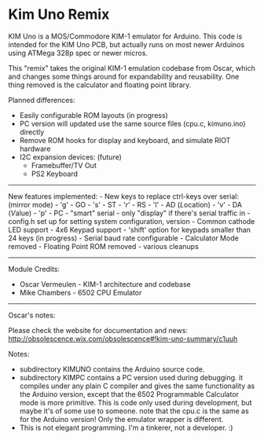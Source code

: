 Kim Uno Remix
=============

KIM Uno is a MOS/Commodore KIM-1 emulator for Arduino.
This code is intended for the KIM Uno PCB, but actually runs on most newer Arduinos using ATMega 328p spec or newer micros.

This "remix" takes the original KIM-1 emulation codebase from Oscar, which and changes some things around for expandability and reusability.  One thing removed is the calculator and floating point library.

Planned differences:
- Easily configurable ROM layouts (in progress)
- PC version will updated use the same source files (cpu.c, kimuno.ino) directly
- Remove ROM hooks for display and keyboard, and simulate RIOT hardware
- I2C expansion devices: (future)
  - Framebuffer/TV Out
  - PS2 Keyboard

--------
New features implemented:
	- New keys to replace ctrl-keys over serial: (mirror mode)
		- 'g' - GO
		- 's' - ST
		- 'r' - RS
		- 'l' - AD (*L*ocation)
		- 'v' - DA (*V*alue)
		- 'p' - PC
	- "smart" serial - only "display" if there's serial traffic in
	- config.h set up for setting system configuration, version
	- Common cathode LED support
	- 4x6 Keypad support
	- 'shift' option for keypads smaller than 24 keys (in progress)
	- Serial baud rate configurable
	- Calculator Mode removed
	- Floating Point ROM removed
	- various cleanups

--------

Module Credits:

- Oscar Vermeulen - KIM-1 architecture and codebase
- Mike Chambers - 6502 CPU Emulator

--------

Oscar's notes:

Please check the website for documentation and news:
http://obsolescence.wix.com/obsolescence#!kim-uno-summary/c1uuh

Notes:
- subdirectory KIMUNO contains the Arduino source code.
- subdirectory KIMPC contains a PC version used during debugging.
  it compiles under any plain C compiler and gives the same functionality as the
  Arduino version, except that the 6502 Programmable Calculator mode is more primitive.
  This is code only used during development, but maybe it's of some use to someone.
  note that the cpu.c is the same as for the Arduino version! Only the emulator wrapper is different.
- This is not elegant programming. I'm a tinkerer, not a developer. :)
